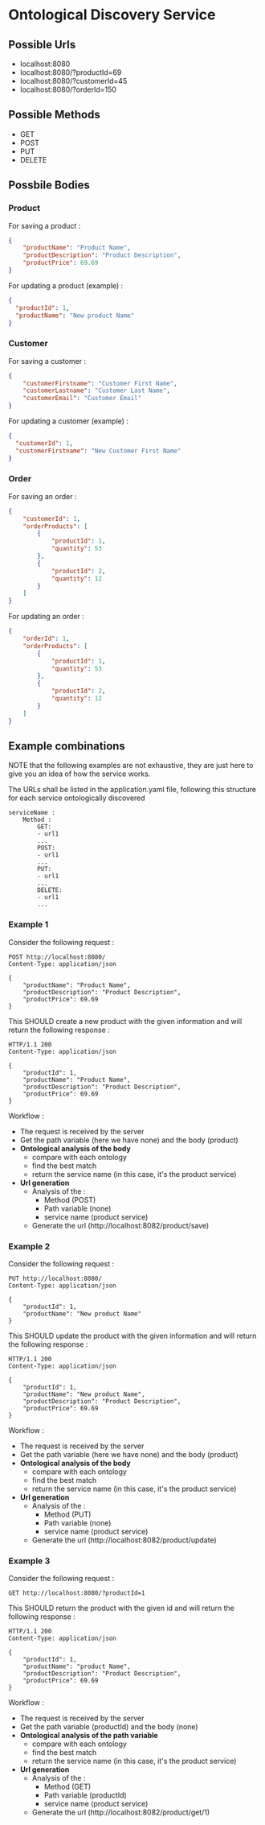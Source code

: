 # Ontological Discovery Service
## Possible Urls
- localhost:8080
- localhost:8080/?productId=69
- localhost:8080/?customerId=45
- localhost:8080/?orderId=150

## Possible Methods
- GET
- POST
- PUT
- DELETE

## Possbile Bodies
### Product
For saving a product : 
```json
{
    "productName": "Product Name",
    "productDescription": "Product Description",
    "productPrice": 69.69
}
```
For updating a product (example) :
```json
{
  "productId": 1,
  "productName": "New product Name"
}
```
### Customer
For saving a customer :
```json
{
    "customerFirstname": "Customer First Name",
    "customerLastname": "Customer Last Name",
    "customerEmail": "Customer Email"
}
```
For updating a customer (example) :
```json
{
  "customerId": 1,
  "customerFirstname": "New Customer First Name"
}
```
### Order
For saving an order :
```json
{
    "customerId": 1,
    "orderProducts": [
        {
            "productId": 1,
            "quantity": 53
        },
        {
            "productId": 2,
            "quantity": 12
        }
    ]
}
```
For updating an order :
```json
{
    "orderId": 1,
    "orderProducts": [
        {
            "productId": 1,
            "quantity": 53
        },
        {
            "productId": 2,
            "quantity": 12
        }
    ]
}
```

## Example combinations
NOTE that the following examples are not exhaustive, they are just here to give you an idea of how the service works.

The URLs shall be listed in the application.yaml file, following this structure for each service ontologically discovered
````
serviceName :
    Method :
        GET:
        - url1
        ...
        POST:
        - url1
        ...
        PUT:
        - url1
        ...
        DELETE:
        - url1
        ...
````
### Example 1
Consider the following request :
````http request
POST http://localhost:8080/
Content-Type: application/json

{
    "productName": "Product Name",
    "productDescription": "Product Description",
    "productPrice": 69.69
}
````
This SHOULD create a new product with the given information and will return the following response :
````http request
HTTP/1.1 200
Content-Type: application/json

{
    "productId": 1,
    "productName": "Product Name",
    "productDescription": "Product Description",
    "productPrice": 69.69
}
````
Workflow :
- The request is received by the server
- Get the path variable (here we have none) and the body (product)
- **Ontological analysis of the body**
  - compare with each ontology
  - find the best match
  - return the service name (in this case, it's the product service)
- **Url generation**
  - Analysis of the :
    - Method (POST)
    - Path variable (none)
    - service name (product service)
  - Generate the url (http://localhost:8082/product/save)

### Example 2
Consider the following request :
````http request
PUT http://localhost:8080/
Content-Type: application/json

{
    "productId": 1,
    "productName": "New product Name"
}
````
This SHOULD update the product with the given information and will return the following response :
````http request
HTTP/1.1 200
Content-Type: application/json

{
    "productId": 1,
    "productName": "New product Name",
    "productDescription": "Product Description",
    "productPrice": 69.69
}
````
Workflow :
- The request is received by the server
- Get the path variable (here we have none) and the body (product)
- **Ontological analysis of the body**
    - compare with each ontology
    - find the best match
    - return the service name (in this case, it's the product service)
- **Url generation**
    - Analysis of the :
        - Method (PUT)
        - Path variable (none)
        - service name (product service)
    - Generate the url (http://localhost:8082/product/update)

### Example 3
Consider the following request :
````http request
GET http://localhost:8080/?productId=1
````
This SHOULD return the product with the given id and will return the following response :
````http request
HTTP/1.1 200
Content-Type: application/json

{
    "productId": 1,
    "productName": "product Name",
    "productDescription": "Product Description",
    "productPrice": 69.69
}
````
Workflow :
- The request is received by the server
- Get the path variable (productId) and the body (none)
- **Ontological analysis of the path variable**
    - compare with each ontology
    - find the best match
    - return the service name (in this case, it's the product service)
- **Url generation**
    - Analysis of the :
        - Method (GET)
        - Path variable (productId)
        - service name (product service)
    - Generate the url (http://localhost:8082/product/get/1)